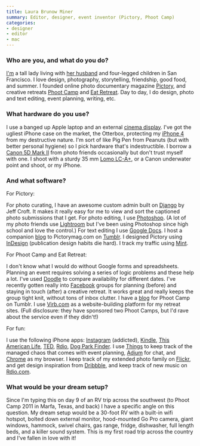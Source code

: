 ```yaml
---
title: Laura Brunow Miner
summary: Editor, designer, event inventor (Pictory, Phoot Camp)
categories:
- designer
- editor
- mac
---
```


### Who are you, and what do you do?

[I'm](http://lauraminer.com/ "Laura's website.") a tall lady living with [her husband](http://wilson.miner.usesthis.com/ "The Setup interview with Wilson.") and four-legged children in San Francisco. I love design, photography, storytelling, friendship, good food, and summer. I founded online photo documentary magazine [Pictory](http://pictorymag.com "The photo magazine site."), and creative retreats [Phoot Camp](http://phootcamp.com "A photography retreat/workshop.") and [Eat Retreat](http://eatretreat.net/ "A foodie's workshop."). Day to day, I do design, photo and text editing, event planning, writing, etc.

### What hardware do you use?

I use a banged up Apple laptop and an external [cinema display][cinema-display]. I've got the ugliest iPhone case on the market, the Otterbox, protecting my [iPhone 4][iphone-4] from my destructive nature. I'm sort of like Pig Pen from Peanuts (but with better personal hygiene) so I pick hardware that's indestructible. I borrow a [Canon 5D Mark II][eos-5d-mark-ii] from photo friends occasionally but don't trust myself with one. I shoot with a sturdy 35 mm [Lomo LC-A+][lc-a-plus], or a Canon underwater point and shoot, or my iPhone.

### And what software?

For Pictory:

For photo curating, I have an awesome custom admin built on [Django][] by Jeff Croft. It makes it really easy for me to view and sort the captioned photo submissions that I get. For photo editing, I use [Photoshop][]. (A lot of my photo friends use [Lightroom][] but I've been using Photoshop since high school and love the control.) For text editing I use [Google Docs][google-docs]. I host a companion [blog](http://pictoryblog.tumblr.com "The Pictory blog.") to Pictorymag.com on [Tumblr][]. I designed Pictory using [InDesign][] (publication design habits die hard). I track my traffic using [Mint][].

For Phoot Camp and Eat Retreat:

I don't know what I would do without Google forms and spreadsheets. Planning an event requires solving a series of logic problems and these help a lot. I've used [Doodle][] to compare availability for different dates. I've recently gotten really into [Facebook][] groups for planning (before) and staying in touch (after) a creative retreat. It works great and really keeps the group tight knit, without tons of inbox clutter. I have a [blog](http://phootcamp.tumblr.com "The Phoot Camp blog.") for Phoot Camp on Tumblr. I use [Virb.com][virb] as a website-building platform for my retreat sites. (Full disclosure: they have sponsored two Phoot Camps, but I'd rave about the service even if they didn't!)

For fun:

I use the following iPhone apps: [Instagram][instagram-ios] (addicted), [Kindle][kindle-ios], [This American Life][this-american-life-ios], [TED][ted-ios], [Rdio][rdio-ios], [Dog Park Finder][dog-park-finder-ios]. I use [Things][] to keep track of the managed chaos that comes with event planning, [Adium][] for chat, and [Chrome][] as my browser. I keep track of my extended photo family on [Flickr](http://www.flickr.com/photos/brunow/ "Laura's photos on Flickr."), and get design inspiration from [Dribbble](http://dribbble.com/lbm "Laura's Dribbble account."), and keep track of new music on [Rdio.com][rdio].

### What would be your dream setup?

Since I'm typing this on day 9 of an RV trip across the southwest (to Phoot Camp 2011 in Marfa, Texas, and back) I have a specific angle on this question. My dream setup would be a 30-foot RV with a built-in wifi hotspot, bolted down external monitor, hood-mounted Go Pro camera, giant windows, hammock, swivel chairs, gas range, fridge, dishwasher, full length beds, and a killer sound system. This is my first road trip across the country and I've fallen in love with it!

[iphone-4]: https://en.wikipedia.org/wiki/IPhone_4 "A smartphone."
[cinema-display]: https://en.wikipedia.org/wiki/Apple_Cinema_Display "An LCD display."
[eos-5d-mark-ii]: https://www.usa.canon.com/cusa/support/consumer/eos_slr_camera_systems/eos_digital_slr_cameras/eos_5d_mark_ii "A 21 megapixel DSLR."
[lc-a-plus]: https://microsites.lomography.com/lca+/ "A film camera."
[rdio-ios]: https://itunes.apple.com/us/app/rdio/id335060889 "An Rdio client for iOS."
[rdio]: http://www.rdio.com/home/en-us/ "A music streaming service."
[indesign]: https://www.adobe.com/products/indesign.html "A desktop/web publishing application."
[instagram-ios]: https://itunes.apple.com/us/app/instagram/id389801252 "A photo taking/sharing app."
[google-docs]: https://en.wikipedia.org/wiki/Google_Docs "A web-based office suite."
[tumblr]: https://www.tumblr.com/ "An online personal publishing platform."
[things]: https://culturedcode.com/things/ "A task management application for the Mac."
[ted-ios]: https://itunes.apple.com/us/app/ted-mobile/id303299045 "An iOS app for viewing TED videos."
[this-american-life-ios]: https://itunes.apple.com/us/app/this-american-life/id348530331 "An iOS app for the radio station/podcast."
[adium]: https://en.wikipedia.org/wiki/Adium "A multi-protocol chat application for the Mac."
[facebook]: https://www.facebook.com/ "A social networking site."
[mint]: https://haveamint.com/ "Self-hosted web analytics software."
[chrome]: https://www.google.com/intl/en/chrome/browser/ "A WebKit-based browser, where each tab runs in its own thread."
[django]: https://www.djangoproject.com/ "A Python-based web framework."
[dog-park-finder-ios]: https://itunes.apple.com/us/app/dog-park-finder/id362002678 "An iOS app for finding dog-friendly parts of America."
[doodle]: https://doodle.com/ "A web service for scheduling."
[virb]: http://virb.com/ "A hosted service for easily creating websites."
[kindle-ios]: https://itunes.apple.com/gb/app/kindle/id302584613 "An iPhone app for accessing Kindle content from Amazon."
[lightroom]: https://www.adobe.com/products/photoshop-lightroom.html "Photo management and editing software."
[photoshop]: https://www.adobe.com/products/photoshop.html "A bitmap image editor."
